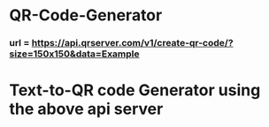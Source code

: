 # QR-Code-Generator
### url = https://api.qrserver.com/v1/create-qr-code/?size=150x150&data=Example
 # Text-to-QR code Generator using the above api server
